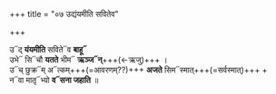 +++
title = "०७ उद्यंयमीति सवितेव"

+++

उ᳓द् **यंयमीति** सविते᳓व **बाहू᳓**  
उभे᳓ सि᳓चौ **यतते** भीम᳓ **ऋञ्ज᳓न्**+++(←ऋजु)+++ ।  
उ᳓च् छुक्र᳓म् अ᳓त्कम्+++(=आवरणम्??)+++ **अजते** सिम᳓स्मात्+++(=सर्वस्मात्)+++ +  
न᳓वा मातृ᳓भ्यो **व᳓सना जहाति** ॥